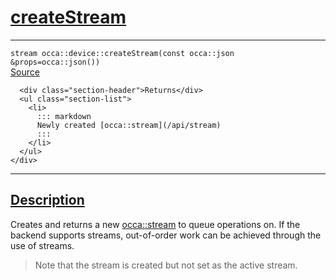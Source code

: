 
<h1 id="create-stream">
 <a href="#/api/device/createStream" class="anchor">
   <span>createStream</span>
  </a>
</h1>

<div class="signature">
  <hr>

  
  <div class="definition-container">
    <div class="definition">
      <code>stream occa::device::createStream(const occa::json &props=occa::json())</code>
      <div class="flex-spacing"></div>
      <a href="https://github.com/libocca/occa/blob/6c4ac6cd/include/occa/core/device.hpp#L375" target="_blank">Source</a>
    </div>
    <div class="description">

      <div class="section-header">Returns</div>
      <ul class="section-list">
        <li>
          ::: markdown
          Newly created [occa::stream](/api/stream)
          :::
        </li>
      </ul>
    </div>

  </div>


  <hr>
</div>


<h2 id="description">
 <a href="#/api/device/createStream?id=description" class="anchor">
   <span>Description</span>
  </a>
</h2>

Creates and returns a new [occa::stream](/api/stream) to queue operations on.
If the backend supports streams, out-of-order work can be achieved through
the use of streams.

> Note that the stream is created but not set as the active stream.

